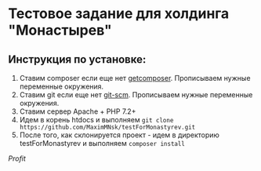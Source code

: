 # Тестовое задание для холдинга "Монастырев"
## Инструкция по установке: 
1. Ставим composer если еще нет [getcomposer](https://getcomposer.org/). Прописываем нужные переменные окружения.
2. Ставим git если еще нет [git-scm](https://git-scm.com/download/). Прописываем нужные переменные окружения.
3. Ставим сервер Apache + PHP 7.2+
4. Идем в корень htdocs и выполняем `git clone https://github.com/MaximMNsk/testForMonastyrev.git`
5. После того, как склонируется проект - идем в директорию testForMonastyrev и выполняем `composer install`

*Profit*
